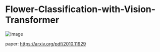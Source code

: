 # Flower-Classification-with-Vision-Transformer
![image](https://github.com/user-attachments/assets/61ea776b-574e-4a88-8002-79d528db4114)

paper: https://arxiv.org/pdf/2010.11929
